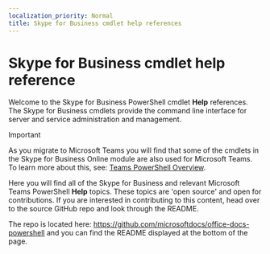 ```yaml
---
localization_priority: Normal
title: Skype for Business cmdlet help references
---
```


# Skype for Business cmdlet help reference

Welcome to the Skype for Business PowerShell cmdlet **Help** references. The Skype for Business cmdlets provide the command line interface for server and service administration and management.

> [!IMPORTANT]
> As you migrate to Microsoft Teams you will find that some of the cmdlets in the Skype for Business Online module are also used for Microsoft Teams. To learn more about this, see: [Teams PowerShell Overview](https://docs.microsoft.com/MicrosoftTeams/teams-powershell-overview).

Here you will find all of the Skype for Business and relevant Microsoft Teams PowerShell **Help** topics. These topics are 'open source' and open for contributions. If you are interested in contributing to this content, head over to the source GitHub repo and look through the README. 

The repo is located here: https://github.com/microsoftdocs/office-docs-powershell and you can find the README displayed at the bottom of the page.
